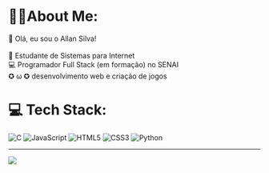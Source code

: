 #  🐱‍👤About Me:
👋 Olá, eu sou o Allan Silva!<br><br>🎯 Estudante de Sistemas para Internet <br>💻 Programador Full Stack (em formação) no SENAI<br> ✪ ω ✪ desenvolvimento web e criação de jogos<br>


# 💻 Tech Stack:
![C](https://img.shields.io/badge/c-%2300599C.svg?style=for-the-badge&logo=c&logoColor=white) ![JavaScript](https://img.shields.io/badge/javascript-%23323330.svg?style=for-the-badge&logo=javascript&logoColor=%23F7DF1E) ![HTML5](https://img.shields.io/badge/html5-%23E34F26.svg?style=for-the-badge&logo=html5&logoColor=white) ![CSS3](https://img.shields.io/badge/css3-%231572B6.svg?style=for-the-badge&logo=css3&logoColor=white) ![Python](https://img.shields.io/badge/python-3670A0?style=for-the-badge&logo=python&logoColor=ffdd54) 


---
[![](https://visitcount.itsvg.in/api?id=SilvAllan&icon=0&color=0)](https://visitcount.itsvg.in)



<!-- Proudly created with GPRM ( https://gprm.itsvg.in ) -->
